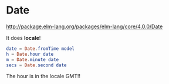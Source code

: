 # Date

http://package.elm-lang.org/packages/elm-lang/core/4.0.0/Date

It does __locale__!

```elm
date = Date.fromTime model
h = Date.hour date
m = Date.minute date
secs = Date.second date
```

The hour is in the locale GMT!!
